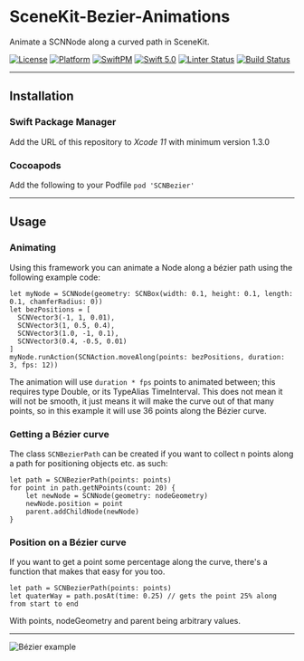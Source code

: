 # SceneKit-Bezier-Animations

Animate a SCNNode along a curved path in SceneKit.

[![License](https://img.shields.io/github/license/maxxfrazer/SceneKit-Bezier-Animations?color=lightgray)](https://github.com/maxxfrazer/SceneKit-Bezier-Animations/blob/master/LICENSE)
[![Platform](https://img.shields.io/cocoapods/p/SCNBezier)](https://cocoapods.org/pods/SCNBezier)
[![SwiftPM](https://img.shields.io/github/v/release/maxxfrazer/SceneKit-Bezier-Animations?color=orange&include_prereleases)](https://github.com/apple/swift-package-manager)
[![Swift 5.0](https://img.shields.io/badge/Swift-5.0-orange.svg)](https://swift.org/)
[![Linter Status](https://github.com/maxxfrazer/SceneKit-Bezier-Animations/workflows/linter/badge.svg)](https://github.com/maxxfrazer/SceneKit-Bezier-Animations/actions)
[![Build Status](https://github.com/maxxfrazer/SceneKit-Bezier-Animations/workflows/build/badge.svg)](https://github.com/maxxfrazer/SceneKit-Bezier-Animations/actions)

--------
## Installation

### Swift Package Manager
Add the URL of this repository to _Xcode 11_ with minimum version 1.3.0

### Cocoapods

Add the following to your Podfile
`pod 'SCNBezier'`

--------
## Usage

### Animating

Using this framework you can animate a Node along a bézier path using the following example code:

```
let myNode = SCNNode(geometry: SCNBox(width: 0.1, height: 0.1, length: 0.1, chamferRadius: 0))
let bezPositions = [
  SCNVector3(-1, 1, 0.01),
  SCNVector3(1, 0.5, 0.4),
  SCNVector3(1.0, -1, 0.1),
  SCNVector3(0.4, -0.5, 0.01)
]
myNode.runAction(SCNAction.moveAlong(points: bezPositions, duration: 3, fps: 12))
```

The animation will use `duration * fps` points to animated between; this requires type Double, or its TypeAlias TimeInterval.
This does not mean it will not be smooth, it just means it will make the curve out of that many points, so in this example it will use 36 points along the Bézier curve.

### Getting a Bézier curve

The class `SCNBezierPath` can be created if you want to collect n points along a path for positioning objects etc. as such:

```
let path = SCNBezierPath(points: points)
for point in path.getNPoints(count: 20) {
	let newNode = SCNNode(geometry: nodeGeometry)
	newNode.position = point
	parent.addChildNode(newNode)
}
```

### Position on a Bézier curve

If you want to get a point some percentage along the curve, there's a function that makes that easy for you too.
```
let path = SCNBezierPath(points: points)
let quaterWay = path.posAt(time: 0.25) // gets the point 25% along from start to end
```

With points, nodeGeometry and parent being arbitrary values.

--------

![Bézier example](https://github.com/maxxfrazer/SceneKit-Bezier-Animations/blob/master/media/bezier-example.gif)
